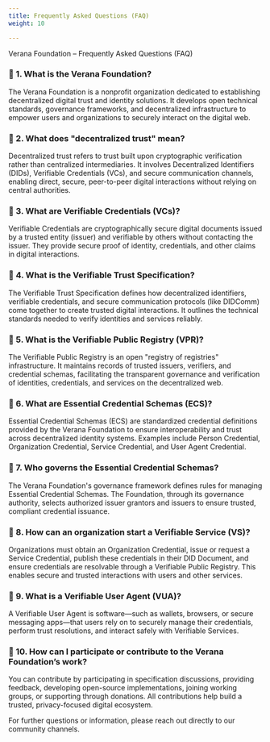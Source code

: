 ```yaml
---
title: Frequently Asked Questions (FAQ)
weight: 10

---
```


Verana Foundation – Frequently Asked Questions (FAQ)

### 📌 1. What is the Verana Foundation?

The Verana Foundation is a nonprofit organization dedicated to establishing decentralized digital trust and identity solutions. It develops open technical standards, governance frameworks, and decentralized infrastructure to empower users and organizations to securely interact on the digital web.

### 📌 2. What does "decentralized trust" mean?

Decentralized trust refers to trust built upon cryptographic verification rather than centralized intermediaries. It involves Decentralized Identifiers (DIDs), Verifiable Credentials (VCs), and secure communication channels, enabling direct, secure, peer-to-peer digital interactions without relying on central authorities.

### 📌 3. What are Verifiable Credentials (VCs)?

Verifiable Credentials are cryptographically secure digital documents issued by a trusted entity (issuer) and verifiable by others without contacting the issuer. They provide secure proof of identity, credentials, and other claims in digital interactions.

### 📌 4. What is the Verifiable Trust Specification?

The Verifiable Trust Specification defines how decentralized identifiers, verifiable credentials, and secure communication protocols (like DIDComm) come together to create trusted digital interactions. It outlines the technical standards needed to verify identities and services reliably.

### 📌 5. What is the Verifiable Public Registry (VPR)?

The Verifiable Public Registry is an open "registry of registries" infrastructure. It maintains records of trusted issuers, verifiers, and credential schemas, facilitating the transparent governance and verification of identities, credentials, and services on the decentralized web.

### 📌 6. What are Essential Credential Schemas (ECS)?

Essential Credential Schemas (ECS) are standardized credential definitions provided by the Verana Foundation to ensure interoperability and trust across decentralized identity systems. Examples include Person Credential, Organization Credential, Service Credential, and User Agent Credential.

### 📌 7. Who governs the Essential Credential Schemas?

The Verana Foundation's governance framework defines rules for managing Essential Credential Schemas. The Foundation, through its governance authority, selects authorized issuer grantors and issuers to ensure trusted, compliant credential issuance.

### 📌 8. How can an organization start a Verifiable Service (VS)?

Organizations must obtain an Organization Credential, issue or request a Service Credential, publish these credentials in their DID Document, and ensure credentials are resolvable through a Verifiable Public Registry. This enables secure and trusted interactions with users and other services.

### 📌 9. What is a Verifiable User Agent (VUA)?

A Verifiable User Agent is software—such as wallets, browsers, or secure messaging apps—that users rely on to securely manage their credentials, perform trust resolutions, and interact safely with Verifiable Services.

### 📌 10. How can I participate or contribute to the Verana Foundation’s work?

You can contribute by participating in specification discussions, providing feedback, developing open-source implementations, joining working groups, or supporting through donations. All contributions help build a trusted, privacy-focused digital ecosystem.

For further questions or information, please reach out directly to our community channels.
